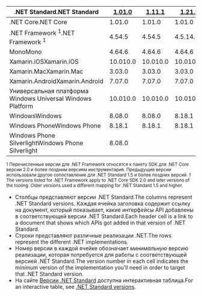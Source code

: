 | <span data-ttu-id="af903-101">.NET Standard</span><span class="sxs-lookup"><span data-stu-id="af903-101">.NET Standard</span></span>              | <span data-ttu-id="af903-102">[1.0]</span><span class="sxs-lookup"><span data-stu-id="af903-102">[1.0]</span></span> | <span data-ttu-id="af903-103">[1.1]</span><span class="sxs-lookup"><span data-stu-id="af903-103">[1.1]</span></span>  | <span data-ttu-id="af903-104">[1.2]</span><span class="sxs-lookup"><span data-stu-id="af903-104">[1.2]</span></span> | <span data-ttu-id="af903-105">[1.3]</span><span class="sxs-lookup"><span data-stu-id="af903-105">[1.3]</span></span> | <span data-ttu-id="af903-106">[1.4]</span><span class="sxs-lookup"><span data-stu-id="af903-106">[1.4]</span></span> | <span data-ttu-id="af903-107">[1.5]</span><span class="sxs-lookup"><span data-stu-id="af903-107">[1.5]</span></span>      | <span data-ttu-id="af903-108">[1.6]</span><span class="sxs-lookup"><span data-stu-id="af903-108">[1.6]</span></span>      | <span data-ttu-id="af903-109">[2.0]</span><span class="sxs-lookup"><span data-stu-id="af903-109">[2.0]</span></span>      |
|----------------------------|-------|--------|-------|-------|-------|------------|------------|------------|
| <span data-ttu-id="af903-110">.NET Core</span><span class="sxs-lookup"><span data-stu-id="af903-110">.NET Core</span></span>                  | <span data-ttu-id="af903-111">1.0</span><span class="sxs-lookup"><span data-stu-id="af903-111">1.0</span></span>   | <span data-ttu-id="af903-112">1.0</span><span class="sxs-lookup"><span data-stu-id="af903-112">1.0</span></span>    | <span data-ttu-id="af903-113">1.0</span><span class="sxs-lookup"><span data-stu-id="af903-113">1.0</span></span>   | <span data-ttu-id="af903-114">1.0</span><span class="sxs-lookup"><span data-stu-id="af903-114">1.0</span></span>   | <span data-ttu-id="af903-115">1.0</span><span class="sxs-lookup"><span data-stu-id="af903-115">1.0</span></span>   | <span data-ttu-id="af903-116">1.0</span><span class="sxs-lookup"><span data-stu-id="af903-116">1.0</span></span>        | <span data-ttu-id="af903-117">1.0</span><span class="sxs-lookup"><span data-stu-id="af903-117">1.0</span></span>        | <span data-ttu-id="af903-118">2.0</span><span class="sxs-lookup"><span data-stu-id="af903-118">2.0</span></span>        |
| <span data-ttu-id="af903-119">.NET Framework <sup>1</sup></span><span class="sxs-lookup"><span data-stu-id="af903-119">.NET Framework <sup>1</sup></span></span>| <span data-ttu-id="af903-120">4.5</span><span class="sxs-lookup"><span data-stu-id="af903-120">4.5</span></span>   | <span data-ttu-id="af903-121">4.5</span><span class="sxs-lookup"><span data-stu-id="af903-121">4.5</span></span>    | <span data-ttu-id="af903-122">4.5.1</span><span class="sxs-lookup"><span data-stu-id="af903-122">4.5.1</span></span> | <span data-ttu-id="af903-123">4.6</span><span class="sxs-lookup"><span data-stu-id="af903-123">4.6</span></span>   | <span data-ttu-id="af903-124">4.6.1</span><span class="sxs-lookup"><span data-stu-id="af903-124">4.6.1</span></span> | <span data-ttu-id="af903-125">4.6.1</span><span class="sxs-lookup"><span data-stu-id="af903-125">4.6.1</span></span>      | <span data-ttu-id="af903-126">4.6.1</span><span class="sxs-lookup"><span data-stu-id="af903-126">4.6.1</span></span>      | <span data-ttu-id="af903-127">4.6.1</span><span class="sxs-lookup"><span data-stu-id="af903-127">4.6.1</span></span>      |
| <span data-ttu-id="af903-128">Mono</span><span class="sxs-lookup"><span data-stu-id="af903-128">Mono</span></span>                       | <span data-ttu-id="af903-129">4.6</span><span class="sxs-lookup"><span data-stu-id="af903-129">4.6</span></span>   | <span data-ttu-id="af903-130">4.6</span><span class="sxs-lookup"><span data-stu-id="af903-130">4.6</span></span>    | <span data-ttu-id="af903-131">4.6</span><span class="sxs-lookup"><span data-stu-id="af903-131">4.6</span></span>   | <span data-ttu-id="af903-132">4.6</span><span class="sxs-lookup"><span data-stu-id="af903-132">4.6</span></span>   | <span data-ttu-id="af903-133">4.6</span><span class="sxs-lookup"><span data-stu-id="af903-133">4.6</span></span>   | <span data-ttu-id="af903-134">4.6</span><span class="sxs-lookup"><span data-stu-id="af903-134">4.6</span></span>        | <span data-ttu-id="af903-135">4.6</span><span class="sxs-lookup"><span data-stu-id="af903-135">4.6</span></span>        | <span data-ttu-id="af903-136">5,4</span><span class="sxs-lookup"><span data-stu-id="af903-136">5.4</span></span>        |
| <span data-ttu-id="af903-137">Xamarin.iOS</span><span class="sxs-lookup"><span data-stu-id="af903-137">Xamarin.iOS</span></span>                | <span data-ttu-id="af903-138">10.0</span><span class="sxs-lookup"><span data-stu-id="af903-138">10.0</span></span>  | <span data-ttu-id="af903-139">10.0</span><span class="sxs-lookup"><span data-stu-id="af903-139">10.0</span></span>   | <span data-ttu-id="af903-140">10.0</span><span class="sxs-lookup"><span data-stu-id="af903-140">10.0</span></span>  | <span data-ttu-id="af903-141">10.0</span><span class="sxs-lookup"><span data-stu-id="af903-141">10.0</span></span>  | <span data-ttu-id="af903-142">10.0</span><span class="sxs-lookup"><span data-stu-id="af903-142">10.0</span></span>  | <span data-ttu-id="af903-143">10.0</span><span class="sxs-lookup"><span data-stu-id="af903-143">10.0</span></span>       | <span data-ttu-id="af903-144">10.0</span><span class="sxs-lookup"><span data-stu-id="af903-144">10.0</span></span>       | <span data-ttu-id="af903-145">10.14</span><span class="sxs-lookup"><span data-stu-id="af903-145">10.14</span></span>      |
| <span data-ttu-id="af903-146">Xamarin.Mac</span><span class="sxs-lookup"><span data-stu-id="af903-146">Xamarin.Mac</span></span>                | <span data-ttu-id="af903-147">3.0</span><span class="sxs-lookup"><span data-stu-id="af903-147">3.0</span></span>   | <span data-ttu-id="af903-148">3.0</span><span class="sxs-lookup"><span data-stu-id="af903-148">3.0</span></span>    | <span data-ttu-id="af903-149">3.0</span><span class="sxs-lookup"><span data-stu-id="af903-149">3.0</span></span>   | <span data-ttu-id="af903-150">3.0</span><span class="sxs-lookup"><span data-stu-id="af903-150">3.0</span></span>   | <span data-ttu-id="af903-151">3.0</span><span class="sxs-lookup"><span data-stu-id="af903-151">3.0</span></span>   | <span data-ttu-id="af903-152">3.0</span><span class="sxs-lookup"><span data-stu-id="af903-152">3.0</span></span>        | <span data-ttu-id="af903-153">3.0</span><span class="sxs-lookup"><span data-stu-id="af903-153">3.0</span></span>        | <span data-ttu-id="af903-154">3.8</span><span class="sxs-lookup"><span data-stu-id="af903-154">3.8</span></span>        |
| <span data-ttu-id="af903-155">Xamarin.Android</span><span class="sxs-lookup"><span data-stu-id="af903-155">Xamarin.Android</span></span>            | <span data-ttu-id="af903-156">7.0</span><span class="sxs-lookup"><span data-stu-id="af903-156">7.0</span></span>   | <span data-ttu-id="af903-157">7.0</span><span class="sxs-lookup"><span data-stu-id="af903-157">7.0</span></span>    | <span data-ttu-id="af903-158">7.0</span><span class="sxs-lookup"><span data-stu-id="af903-158">7.0</span></span>   | <span data-ttu-id="af903-159">7.0</span><span class="sxs-lookup"><span data-stu-id="af903-159">7.0</span></span>   | <span data-ttu-id="af903-160">7.0</span><span class="sxs-lookup"><span data-stu-id="af903-160">7.0</span></span>   | <span data-ttu-id="af903-161">7.0</span><span class="sxs-lookup"><span data-stu-id="af903-161">7.0</span></span>        | <span data-ttu-id="af903-162">7.0</span><span class="sxs-lookup"><span data-stu-id="af903-162">7.0</span></span>        | <span data-ttu-id="af903-163">8.0</span><span class="sxs-lookup"><span data-stu-id="af903-163">8.0</span></span>        |
| <span data-ttu-id="af903-164">Универсальная платформа Windows </span><span class="sxs-lookup"><span data-stu-id="af903-164">Universal Windows Platform</span></span> | <span data-ttu-id="af903-165">10.0</span><span class="sxs-lookup"><span data-stu-id="af903-165">10.0</span></span>  | <span data-ttu-id="af903-166">10.0</span><span class="sxs-lookup"><span data-stu-id="af903-166">10.0</span></span>   | <span data-ttu-id="af903-167">10.0</span><span class="sxs-lookup"><span data-stu-id="af903-167">10.0</span></span>  | <span data-ttu-id="af903-168">10.0</span><span class="sxs-lookup"><span data-stu-id="af903-168">10.0</span></span>  | <span data-ttu-id="af903-169">10.0</span><span class="sxs-lookup"><span data-stu-id="af903-169">10.0</span></span>  | <span data-ttu-id="af903-170">10.0.16299</span><span class="sxs-lookup"><span data-stu-id="af903-170">10.0.16299</span></span> | <span data-ttu-id="af903-171">10.0.16299</span><span class="sxs-lookup"><span data-stu-id="af903-171">10.0.16299</span></span> | <span data-ttu-id="af903-172">10.0.16299</span><span class="sxs-lookup"><span data-stu-id="af903-172">10.0.16299</span></span> |
| <span data-ttu-id="af903-173">Windows</span><span class="sxs-lookup"><span data-stu-id="af903-173">Windows</span></span>                    | <span data-ttu-id="af903-174">8.0</span><span class="sxs-lookup"><span data-stu-id="af903-174">8.0</span></span>   | <span data-ttu-id="af903-175">8.0</span><span class="sxs-lookup"><span data-stu-id="af903-175">8.0</span></span>    | <span data-ttu-id="af903-176">8.1</span><span class="sxs-lookup"><span data-stu-id="af903-176">8.1</span></span>   |       |       |            |            |            |
| <span data-ttu-id="af903-177">Windows Phone</span><span class="sxs-lookup"><span data-stu-id="af903-177">Windows Phone</span></span>              | <span data-ttu-id="af903-178">8.1</span><span class="sxs-lookup"><span data-stu-id="af903-178">8.1</span></span>   | <span data-ttu-id="af903-179">8.1</span><span class="sxs-lookup"><span data-stu-id="af903-179">8.1</span></span>    | <span data-ttu-id="af903-180">8.1</span><span class="sxs-lookup"><span data-stu-id="af903-180">8.1</span></span>   |       |       |            |            |            |
| <span data-ttu-id="af903-181">Windows Phone Silverlight</span><span class="sxs-lookup"><span data-stu-id="af903-181">Windows Phone Silverlight</span></span>  | <span data-ttu-id="af903-182">8.0</span><span class="sxs-lookup"><span data-stu-id="af903-182">8.0</span></span>   |        |       |       |       |            |            |            |

<span data-ttu-id="af903-183"><sup>1 Перечисленные версии для .NET Framework относятся к пакету SDK для .NET Core версии 2.0 и более поздним версиям инструментария. Предыдущие версии использовали другое сопоставление для .NET Standard 1.5 и более поздних версий. </sup></span><span class="sxs-lookup"><span data-stu-id="af903-183"><sup>1 The versions listed for .NET Framework apply to .NET Core SDK 2.0 and later versions of the tooling. Older versions used a different mapping for .NET Standard 1.5 and higher. </sup></span></span>

- <span data-ttu-id="af903-184">Столбцы представляют версии .NET Standard.</span><span class="sxs-lookup"><span data-stu-id="af903-184">The columns represent .NET Standard versions.</span></span> <span data-ttu-id="af903-185">Каждая ячейка заголовка содержит ссылку на документ, который показывает, какие интерфейсы API добавлены в соответствующей версии .NET Standard.</span><span class="sxs-lookup"><span data-stu-id="af903-185">Each header cell is a link to a document that shows which APIs got added in that version of .NET Standard.</span></span>
- <span data-ttu-id="af903-186">Строки представляют различные реализации .NET.</span><span class="sxs-lookup"><span data-stu-id="af903-186">The rows represent the different .NET implementations.</span></span>
- <span data-ttu-id="af903-187">Номер версии в каждой ячейке обозначает *минимальную* версию реализации, которая потребуется для работы с соответствующей версией .NET Standard.</span><span class="sxs-lookup"><span data-stu-id="af903-187">The version number in each cell indicates the *minimum* version of the implementation you'll need in order to target that .NET Standard version.</span></span>
- <span data-ttu-id="af903-188">На сайте [Версии .NET Standard](http://immo.landwerth.net/netstandard-versions/#) доступна интерактивная таблица.</span><span class="sxs-lookup"><span data-stu-id="af903-188">For an interactive table, see [.NET Standard versions](http://immo.landwerth.net/netstandard-versions/#).</span></span>

[1.0]: https://github.com/dotnet/standard/blob/master/docs/versions/netstandard1.0.md
[1.1]: https://github.com/dotnet/standard/blob/master/docs/versions/netstandard1.1.md
[1.2]: https://github.com/dotnet/standard/blob/master/docs/versions/netstandard1.2.md
[1.3]: https://github.com/dotnet/standard/blob/master/docs/versions/netstandard1.3.md
[1.4]: https://github.com/dotnet/standard/blob/master/docs/versions/netstandard1.4.md
[1.5]: https://github.com/dotnet/standard/blob/master/docs/versions/netstandard1.5.md
[1.6]: https://github.com/dotnet/standard/blob/master/docs/versions/netstandard1.6.md
[2.0]: https://github.com/dotnet/standard/blob/master/docs/versions/netstandard2.0.md
